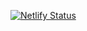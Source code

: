 [![Netlify Status](https://api.netlify.com/api/v1/badges/25ec0573-84ac-4a90-ad26-6a3556186c48/deploy-status)](https://app.netlify.com/sites/harmonious-buttercream-4c5291/deploys)
